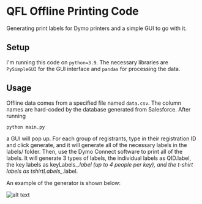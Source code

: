 # QFL Offline Printing Code
Generating print labels for Dymo printers and a simple GUI to go with it.

## Setup
I'm running this code on `python=3.9`. The necessary libraries are `PySimpleGUI` for the GUI interface and `pandas` for processing the data.

## Usage
Offline data comes from a specified file named `data.csv`. The column names are hard-coded by the database generated from Salesforce. After running
```
python main.py
```
a GUI will pop up. For each group of registrants, type in their registration ID and click generate, and it will generate all of the necessary labels in the labels/ folder. Then, use the Dymo Connect software to print all of the labels. It will generate 3 types of labels, the individual labels as QID.label, the key labels as keyLabels_*.label (up to 4 people per key), and the t-shirt labels as tshirtLabels_*.label. 

An example of the generator is shown below:

![alt text](https://github.com/alexzhang13/qfl-offline-printing/main/demo.png?raw=true)
